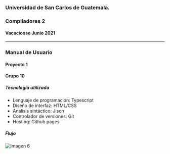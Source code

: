 ### Universidad de San Carlos de Guatemala.
### Compiladores 2
#### Vacacionse Junio 2021
___

### Manual de Usuario
#### Proyecto 1
#### Grupo 10

##### Tecnologia utilizada

- Lenguaje de programación: Typescript
- Diseño de interfaz: HTML/CSS
- Análisis sintáctico: Jison
- Controlador de versiones: Git
- Hosting: Github pages

##### Flujo
![Imagen 6](/images/img6.png)